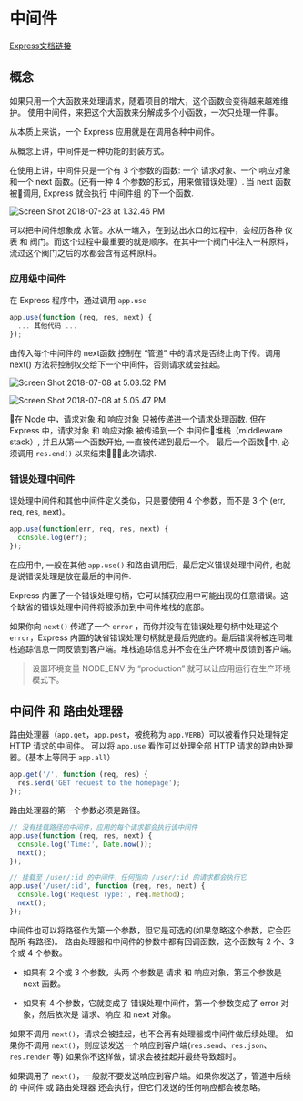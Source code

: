 # 中间件

[Express文档链接](http://www.expressjs.com.cn/guide/using-middleware.html)

## 概念

如果只用一个大函数来处理请求，随着项目的增大，这个函数会变得越来越难维护。
使用中间件，来把这个大函数来分解成多个小函数，一次只处理一件事。

从本质上来说，一个 Express 应用就是在调用各种中间件。

从概念上讲，中间件是一种功能的封装方式。

在使用上讲，中间件只是一个有 3 个参数的函数: 一个 请求对象、一个 响应对象 和一个 next 函数。(还有一种 4 个参数的形式，用来做错误处理）.
当 next 函数被调用, Express 就会执行 中间件组 的下一个函数.

![Screen Shot 2018-07-23 at 1.32.46 PM](https://i.imgur.com/TGub4wG.png)

可以把中间件想象成 水管。水从一端入，在到达出水口的过程中，会经历各种 仪表 和 阀门。而这个过程中最重要的就是顺序。在其中一个阀门中注入一种原料，流过这个阀门之后的水都会含有这种原料。

### 应用级中间件

在 Express 程序中，通过调用 `app.use`

``` js
app.use(function (req, res, next) {
  ... 其他代码 ...
});
```

由传入每个中间件的 next函数 控制在 “管道” 中的请求是否终止向下传。调用 next() 方法将控制权交给下一个中间件，否则请求就会挂起。

![Screen Shot 2018-07-08 at 5.03.52 PM](https://i.imgur.com/MVC9SgG.png)


![Screen Shot 2018-07-08 at 5.05.47 PM](https://i.imgur.com/Uba2gsE.png)

在 Node 中，请求对象 和 响应对象 只被传递进一个请求处理函数.
但在 Express 中，请求对象 和 响应对象 被传递到一个 中间件堆栈（middleware stack）, 并且从第一个函数开始, 一直被传递到最后一个。 最后一个函数中, 必须调用 `res.end()` 以来结束此次请求.

### 错误处理中间件

误处理中间件和其他中间件定义类似，只是要使用 4 个参数，而不是 3 个 (err, req, res, next)。

``` js
app.use(function(err, req, res, next) {
  console.log(err);
});
```

在应用中, 一般在其他 `app.use()` 和路由调用后，最后定义错误处理中间件, 也就是说错误处理是放在最后的中间件.

Express 内置了一个错误处理句柄，它可以捕获应用中可能出现的任意错误。这个缺省的错误处理中间件将被添加到中间件堆栈的底部。

如果你向 `next()` 传递了一个 `error` ，而你并没有在错误处理句柄中处理这个 `error`，Express 内置的缺省错误处理句柄就是最后兜底的。最后错误将被连同堆栈追踪信息一同反馈到客户端。堆栈追踪信息并不会在生产环境中反馈到客户端。

> 设置环境变量 NODE_ENV 为 “production” 就可以让应用运行在生产环境模式下。

## 中间件 和 路由处理器

路由处理器（`app.get`，`app.post`，被统称为 `app.VERB`）可以被看作只处理特定 HTTP 请求的中间件。
可以将 `app.use` 看作可以处理全部 HTTP 请求的路由处理器。(基本上等同于 `app.all`）

``` js
app.get('/', function (req, res) {
  res.send('GET request to the homepage');
});
```

路由处理器的第一个参数必须是路径。

``` js
// 没有挂载路径的中间件，应用的每个请求都会执行该中间件
app.use(function (req, res, next) {
  console.log('Time:', Date.now());
  next();
});

// 挂载至 /user/:id 的中间件，任何指向 /user/:id 的请求都会执行它
app.use('/user/:id', function (req, res, next) {
  console.log('Request Type:', req.method);
  next();
});
```

中间件也可以将路径作为第一个参数，但它是可选的(如果忽略这个参数，它会匹配所 有路径)。
路由处理器和中间件的参数中都有回调函数，这个函数有 2 个、3 个或 4 个参数。

* 如果有 2 个或 3 个参数，头两 个参数是 请求 和 响应对象，第三个参数是 next 函数。

* 如果有 4 个参数，它就变成了 错误处理中间件，第一个参数变成了 error 对象，然后依次是 请求、响应 和 next 对象。

如果不调用 `next()`，请求会被挂起，也不会再有处理器或中间件做后续处理。
如果你不调用 `next()`，则应该发送一个响应到客户端(`res.send`、`res.json`、`res.render` 等)
如果你不这样做，请求会被挂起并最终导致超时。

如果调用了 `next()`，一般就不要发送响应到客户端。如果你发送了，管道中后续的 中间件 或 路由处理器 还会执行，但它们发送的任何响应都会被忽略。



